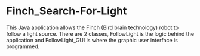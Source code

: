 # Finch_Search-For-Light
This Java application allows the Finch (Bird brain technology) robot to follow a light source. There are 2 classes, FollowLight is the logic behind the application and FollowLight_GUI is where the graphic user interface is programmed. 
